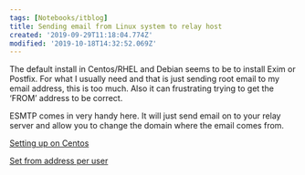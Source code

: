 ```yaml
---
tags: [Notebooks/itblog]
title: Sending email from Linux system to relay host
created: '2019-09-29T11:18:04.774Z'
modified: '2019-10-18T14:32:52.069Z'
---
```


The default install in Centos/RHEL and Debian seems to be to install Exim or Postfix. For what I usually need and that is just sending root email to my email address, this is too much. Also it can frustrating trying to get the &#8216;FROM&#8217; address to be correct.

ESMTP comes in very handy here. It will just send email on to your relay server and allow you to change the domain where the email comes from.

[Setting up on Centos][1]

[Set from address per user][2]

 [1]: http://www.how2centos.com/installing-ssmtp-on-centos-5-6/ "http://www.how2centos.com/installing-ssmtp-on-centos-5-6/"
 [2]: http://serverfault.com/questions/221696/ssmtp-change-from-root-xycom-root-name "http://serverfault.com/questions/221696/ssmtp-change-from-root-xycom-root-name"
